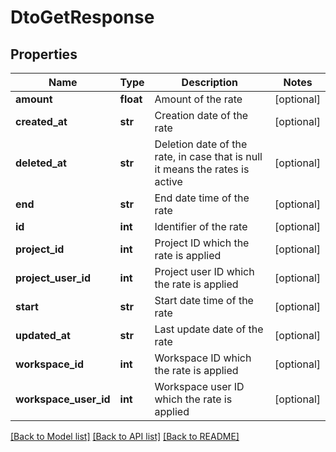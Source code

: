 # DtoGetResponse

## Properties

Name | Type | Description | Notes
------------ | ------------- | ------------- | -------------
**amount** | **float** | Amount of the rate | [optional] 
**created_at** | **str** | Creation date of the rate | [optional] 
**deleted_at** | **str** | Deletion date of the rate, in case that is null it means the rates is active | [optional] 
**end** | **str** | End date time of the rate | [optional] 
**id** | **int** | Identifier of the rate | [optional] 
**project_id** | **int** | Project ID which the rate is applied | [optional] 
**project_user_id** | **int** | Project user ID which the rate is applied | [optional] 
**start** | **str** | Start date time of the rate | [optional] 
**updated_at** | **str** | Last update date of the rate | [optional] 
**workspace_id** | **int** | Workspace ID which the rate is applied | [optional] 
**workspace_user_id** | **int** | Workspace user ID which the rate is applied | [optional] 

[[Back to Model list]](../README.md#documentation-for-models) [[Back to API list]](../README.md#documentation-for-api-endpoints) [[Back to README]](../README.md)


